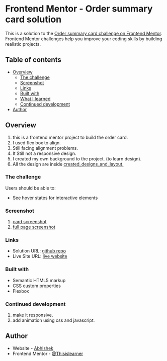 # Frontend Mentor - Order summary card solution

This is a solution to the [Order summary card challenge on Frontend Mentor](https://www.frontendmentor.io/challenges/order-summary-component-QlPmajDUj). Frontend Mentor challenges help you improve your coding skills by building realistic projects.

## Table of contents

- [Overview](#overview)
  - [The challenge](#the-challenge)
  - [Screenshot](#screenshot)
  - [Links](#links)
  - [Built with](#built-with)
  - [What I learned](#what-i-learned)
  - [Continued development](#continued-development)
- [Author](#author)

## Overview

1. this is a frontend mentor project to build the order card.
2. I used flex box to align.
3. Still facing alignment problems.
4. It Still not a responsive design.
5. I created my own background to the project. (to learn design).
6. All the design are inside [created_designs_and_layout.](./ak-design/)

### The challenge

Users should be able to:

- See hover states for interactive elements

### Screenshot

1. [card screenshot](./screenshots/order-card.png)
2. [full page screenshot](./screenshots/order-full-page.png)

### Links

- Solution URL: [github repo](https://github.com/Thisislearner/order-summary-component-main)
- Live Site URL: [live website](https://thisislearner.github.io/order-summary-component-main/)

### Built with

- Semantic HTML5 markup
- CSS custom properties
- Flexbox

### Continued development

1. make it responsive.
2. add animation using css and javascript.

## Author

- Website - [Abhishek](##Author)
- Frontend Mentor - [@Thisislearner](https://www.frontendmentor.io/profile/Thisislearner)
